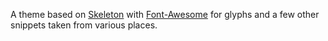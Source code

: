 A theme based on [Skeleton](http://getskeleton.com/) with
[Font-Awesome](http://fortawesome.github.io/Font-Awesome/) for glyphs and a few
other snippets taken from various places.

